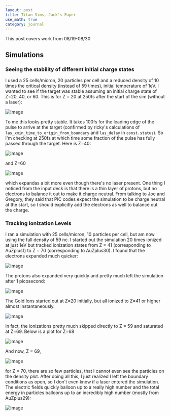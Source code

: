 ```yaml
---
layout: post
title: Titan Sims, Jack's Paper 
use_math: true
category: journal
---
```


This post covers work from 08/19-08/30

## Simulations

### Seeing the stability of different initial charge states

I used a 25 cells/micron, 20 particles per cell and a reduced density of 10 times the critical density (instead of 59 times), initial temperature of 1eV. I wanted to see if the target was stable assuming an initial charge state of Z=20, 40, or 60. This is for Z = 20 at 250fs after the start of the sim (without a laser):

![image](https://github.com/user-attachments/assets/101b7967-d2cb-430a-84cb-d79c8861b55e)

To me this looks pretty stable. It takes 100fs for the leading edge of the pulse to arrive at the target (confirmed by ricky's calculations of `las_xmin_time_to_origin_from_boundary` and `las_delay` in `const.status`). So I'm checking at 250fs at which time some fraction of the pulse has fully passed through the target. Here is Z=40: 

![image](https://github.com/user-attachments/assets/032dd12d-5c82-4c24-9932-e50eed34d4b7)

and Z=60

![image](https://github.com/user-attachments/assets/9cb2d011-3a85-4a6d-b932-440c2107896a)

which expandas a bit more even though there's no laser present. One thing I noticed from the input deck is that there is a thin layer of protons, but no electrons to balance it out to make it charge neutral. From talking to Joe and Gregory, they said that PIC codes expect the simulation to be charge neutral at the start, so I should explicitly add the electrons as well to balance out the charge.

### Tracking Ionization Levels

I ran a simulation with 25 cells/micron, 10 particles per cell, but am now using the full density of 59 nc. I started out the simulation 20 times ionized at just 1eV but tracked ionization states from Z = 41 (corresponding to AuZplus1) to Z = 70 (corresponding to AuZplus30). I found that the electrons expanded much quicker: 

![image](https://github.com/user-attachments/assets/d5855a17-7a65-4ece-a54b-5ee8961375aa)

The protons also expanded very quickly and pretty much left the simulation after 1 picosecond: 

![image](https://github.com/user-attachments/assets/b3719d79-4775-4514-a434-baf910add71c)

The Gold Ions started out at Z=20 initially, but all ionized to Z=41 or higher almost instantaneously.

![image](https://github.com/user-attachments/assets/e2b2c622-5152-452a-b45f-1f87b7808e69)

In fact, the ionizations pretty much skipped directly to Z = 59 and saturated at Z=69. Below is a plot for Z=68

![image](https://github.com/user-attachments/assets/53793d80-ec72-4228-9737-f9b66cbb5ae6)

And now, Z = 69, 

![image](https://github.com/user-attachments/assets/cbc49ba8-665b-42d7-be72-ed1086143d6d)

for Z = 70, there are so few particles, that I cannot even see the particles on the density plot. After doing all this, I just realized I left the boundary conditions as open, so I don't even know if a laser entered the simulation. The electric fields quickly balloon up to a really high number and the total energy in particles balloons up to an incredibly high number (mostly from AuZplus29): 

![image](https://github.com/user-attachments/assets/aba3546c-e67e-45aa-8f5b-ae39813dca91)












